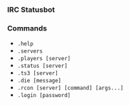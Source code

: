 ### IRC Statusbot ###

### Commands ###
+ `.help`
+ `.servers`
+ `.players [server]`
+ `.status [server]`
+ `.ts3 [server]`
+ `.die [message]`
+ `.rcon [server] [command] [args...]`
+ `.login [password]`
